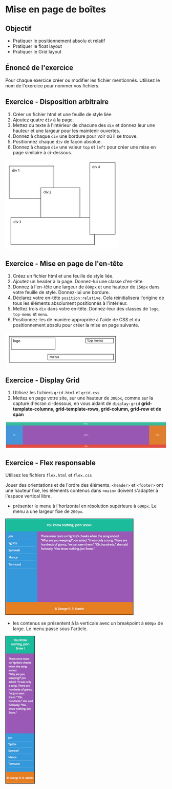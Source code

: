 # Mise en page de boîtes

## Objectif

- Pratiquer le positionnement absolu et relatif
- Pratiquer le float layout
- Pratiquer le Grid layout

## Énoncé de l'exercice

Pour chaque exercice créer ou modifier les fichier mentionnés. Utilisez le nom de l'exercice pour nommer vos fichiers. 

## Exercice - Disposition arbitraire

1. Créer un fichier html et une feuille de style liée
2. Ajoutez quatre `div` à la page.
3. Mettez du texte à l'intérieur de chacune des `div` et donnez leur une hauteur et une largeur pour les maintenir ouvertes.
4. Donnez à chaque `div` une bordure pour voir où il se trouve.
5. Positionnez chaque `div` de façon absolue.
6. Donnez à chaque `div` une valeur `top` et `left` pour créer une mise en page similaire à ci-dessous.

![](docs/absolue.jpg)

## Exercice - Mise en page de l'en-tête

1. Créez un fichier html et une feuille de style liée.
2. Ajoutez un header à la page. Donnez-lui une classe d'en-tête.
3. Donnez à l'en-tête une largeur de `800px` et une hauteur de `150px` dans votre feuille de style. Donnez-lui une bordure.
4. Déclarez votre en-tête `position:relative`. Cela réinitialisera l'origine de tous les éléments absolument positionnés à l'intérieur.
5. Mettez trois `div` dans votre en-tête. Donnez-leur des classes de `logo`, `top-menu` et `menu`.
6. Positionnez-les de manière appropriée à l'aide de CSS et du positionnement absolu pour créer la mise en page suivante.

![](docs/relative.jpg)

## Exercice - Display Grid


1. Utilisez les fichiers `grid.html` et `grid.css`
2. Mettez en page votre site, sur une hauteur de `300px`, comme sur la capture d'écran ci-dessous, en vous aidant de `display:grid` **grid-template-columns, grid-template-rows, grid-column, grid-row et de span**

![](docs/grid.png)

## Exercice - Flex responsable

Utilisez les fichiers `flex.html` et `flex.css`

Jouer des orientations et de l'ordre des éléments. `<header>` et `<footer>` ont une hauteur fixe, les éléments contenus dans `<main>` doivent s'adapter à l'espace vertical libre.

- présenter le menu à l'horizontal en résolution supérieure à `600px`. Le menu
a une largeur fixe de `200px`.

![](docs/flex-1.png)

- les contenus se présentent à la verticale avec un breakpoint à `600px` de large. Le menu passe sous l'article.

![](docs/flex-2.png)